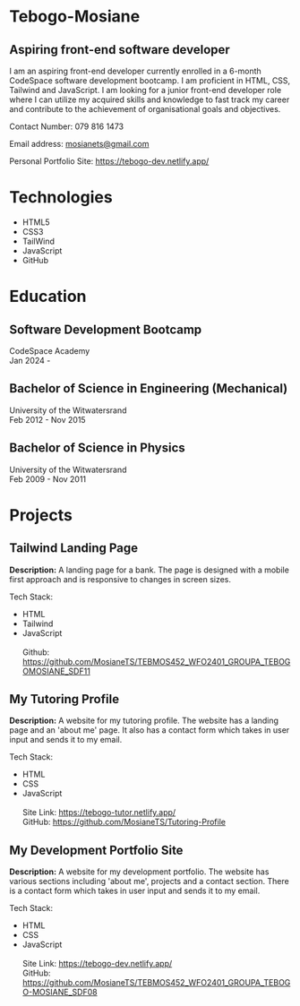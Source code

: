 # Tebogo-Mosiane

## Aspiring front-end software developer
I am an aspiring front-end developer currently enrolled in a 6-month CodeSpace software development bootcamp. I am proficient in HTML, CSS, Tailwind and JavaScript. I am looking for a junior front-end developer role where I can utilize my acquired skills and knowledge to fast track my career and contribute to the achievement of organisational goals and objectives.

Contact Number: 079 816 1473

Email address: mosianets@gmail.com

Personal Portfolio Site: https://tebogo-dev.netlify.app/

# Technologies
- HTML5
- CSS3
- TailWind
- JavaScript
- GitHub

# Education
## Software Development Bootcamp
CodeSpace Academy<br>
Jan 2024 - 

## Bachelor of Science in Engineering (Mechanical)
University of the Witwatersrand<br>
Feb 2012 - Nov 2015

## Bachelor of Science in Physics
University of the Witwatersrand<br>
Feb 2009 - Nov 2011
  

# Projects
## Tailwind Landing Page
**Description:**
A landing page for a bank. The page is designed with a mobile first approach and is responsive to changes in screen sizes. 

Tech Stack:
- HTML
- Tailwind
- JavaScript<br><br>
Github:  https://github.com/MosianeTS/TEBMOS452_WFO2401_GROUPA_TEBOGOMOSIANE_SDF11

## My Tutoring Profile
**Description:**
A website for my tutoring profile.  The website has a landing page and an 'about me' page.
It also has a contact form which takes in user input and sends it to my email.

Tech Stack:
- HTML
- CSS
- JavaScript<br><br>
Site Link: https://tebogo-tutor.netlify.app/ <br>
GitHub: https://github.com/MosianeTS/Tutoring-Profile

## My Development Portfolio Site
**Description:**
A website for my development portfolio.  The website has various sections including 'about me', projects and a contact section.
There is a contact form which takes in user input and sends it to my email.

Tech Stack:
- HTML
- CSS
- JavaScript<br><br>
Site Link: https://tebogo-dev.netlify.app/ <br>
GitHub: https://github.com/MosianeTS/TEBMOS452_WFO2401_GROUPA_TEBOGO-MOSIANE_SDF08











